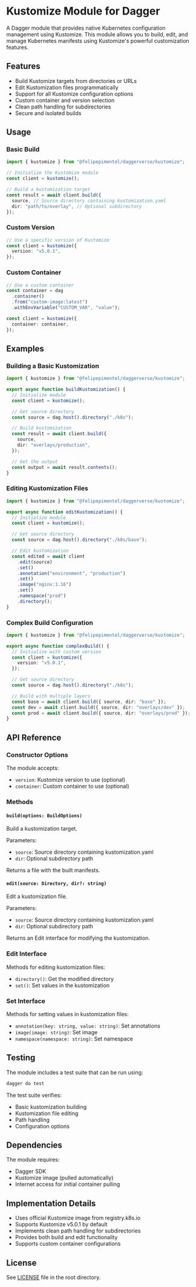 # Kustomize Module for Dagger

A Dagger module that provides native Kubernetes configuration management using Kustomize. This module allows you to build, edit, and manage Kubernetes manifests using Kustomize's powerful customization features.

## Features

- Build Kustomize targets from directories or URLs
- Edit Kustomization files programmatically
- Support for all Kustomize configuration options
- Custom container and version selection
- Clean path handling for subdirectories
- Secure and isolated builds

## Usage

### Basic Build

```typescript
import { kustomize } from "@felipepimentel/daggerverse/kustomize";

// Initialize the Kustomize module
const client = kustomize();

// Build a kustomization target
const result = await client.build({
  source, // Source directory containing kustomization.yaml
  dir: "path/to/overlay", // Optional subdirectory
});
```

### Custom Version

```typescript
// Use a specific version of Kustomize
const client = kustomize({
  version: "v5.0.1",
});
```

### Custom Container

```typescript
// Use a custom container
const container = dag
  .container()
  .from("custom-image:latest")
  .withEnvVariable("CUSTOM_VAR", "value");

const client = kustomize({
  container: container,
});
```

## Examples

### Building a Basic Kustomization

```typescript
import { kustomize } from "@felipepimentel/daggerverse/kustomize";

export async function buildKustomization() {
  // Initialize module
  const client = kustomize();

  // Get source directory
  const source = dag.host().directory("./k8s");

  // Build kustomization
  const result = await client.build({
    source,
    dir: "overlays/production",
  });

  // Get the output
  const output = await result.contents();
}
```

### Editing Kustomization Files

```typescript
import { kustomize } from "@felipepimentel/daggerverse/kustomize";

export async function editKustomization() {
  // Initialize module
  const client = kustomize();

  // Get source directory
  const source = dag.host().directory("./k8s/base");

  // Edit kustomization
  const edited = await client
    .edit(source)
    .set()
    .annotation("environment", "production")
    .set()
    .image("nginx:1.16")
    .set()
    .namespace("prod")
    .directory();
}
```

### Complex Build Configuration

```typescript
import { kustomize } from "@felipepimentel/daggerverse/kustomize";

export async function complexBuild() {
  // Initialize with custom version
  const client = kustomize({
    version: "v5.0.1",
  });

  // Get source directory
  const source = dag.host().directory("./k8s");

  // Build with multiple layers
  const base = await client.build({ source, dir: "base" });
  const dev = await client.build({ source, dir: "overlays/dev" });
  const prod = await client.build({ source, dir: "overlays/prod" });
}
```

## API Reference

### Constructor Options

The module accepts:

- `version`: Kustomize version to use (optional)
- `container`: Custom container to use (optional)

### Methods

#### `build(options: BuildOptions)`

Build a kustomization target.

Parameters:

- `source`: Source directory containing kustomization.yaml
- `dir`: Optional subdirectory path

Returns a file with the built manifests.

#### `edit(source: Directory, dir?: string)`

Edit a kustomization file.

Parameters:

- `source`: Source directory containing kustomization.yaml
- `dir`: Optional subdirectory path

Returns an Edit interface for modifying the kustomization.

### Edit Interface

Methods for editing kustomization files:

- `directory()`: Get the modified directory
- `set()`: Set values in the kustomization

### Set Interface

Methods for setting values in kustomization files:

- `annotation(key: string, value: string)`: Set annotations
- `image(image: string)`: Set image
- `namespace(namespace: string)`: Set namespace

## Testing

The module includes a test suite that can be run using:

```bash
dagger do test
```

The test suite verifies:

- Basic kustomization building
- Kustomization file editing
- Path handling
- Configuration options

## Dependencies

The module requires:

- Dagger SDK
- Kustomize image (pulled automatically)
- Internet access for initial container pulling

## Implementation Details

- Uses official Kustomize image from registry.k8s.io
- Supports Kustomize v5.0.1 by default
- Implements clean path handling for subdirectories
- Provides both build and edit functionality
- Supports custom container configurations

## License

See [LICENSE](../LICENSE) file in the root directory.
